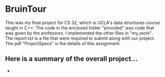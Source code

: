 # BruinTour
This was my final project for CS 32, which is UCLA's data structures course taught in C++. The code in the enclosed folder "provided" was code that was given by the professors. I implemented the other files in "my_work". The report.txt is a file that were required to submit along with our project. The pdf "ProjectSpecs" is the details of this assignment.

## Here is a summary of the overall project...
- 
